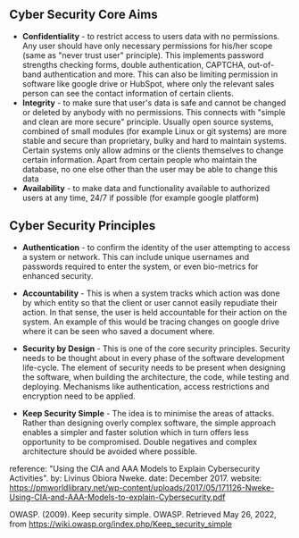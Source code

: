## Cyber Security Core Aims
* **Confidentiality** - to restrict access to users data with no permissions. Any user should have only necessary permissions for his/her scope (same as "never trust user" principle). This implements password strengths checking forms, double authentication, CAPTCHA, out-of-band authentication and more. This can also be limiting permission in software like google drive or HubSpot, where only the relevant sales person can see the contact information of certain clients. 
 * **Integrity** - to make sure that user's data is safe and cannot be changed or deleted by anybody with no permissions. This connects with "simple and clean are more secure" principle. Usually open source systems, combined of small modules (for example Linux or git systems) are more stable and secure than proprietary, bulky and hard to maintain systems. Certain systems only allow admins or the clients themselves to change certain information. Apart from certain people who maintain the database, no one else other than the user may be able to change this data
 * **Availability** - to make data and functionality available to authorized users at any time, 24/7 if possible (for example google platform)

## **Cyber Security Principles**
 * **Authentication** - to confirm the identity of the user attempting to access a system or network. This can include unique usernames and passwords required to enter the system, or even bio-metrics for enhanced security.
* **Accountability** - This is when a system tracks which action was done by which entity so that the client or user cannot easily repudiate their action. In that sense, the user is held accountable for their action on the system. An example of this would be tracing changes on google drive where it can be seen who saved a document where. 

* **Security by Design** - This is one of the core security principles. Security needs to be thought about in every phase of the software development life-cycle. The element of security needs to be present when designing the software, when building the architecture, the code, while testing and deploying. Mechanisms like authentication, access restrictions and encryption need to be applied. 
* **Keep Security Simple** - The idea is to minimise the areas of attacks. Rather than designing overly complex software, the simple approach enables a simpler and faster solution which in turn offers less opportunity to be compromised. Double negatives and complex architecture should be avoided where possible. 


reference: "Using the CIA and AAA Models to Explain Cybersecurity Activities". by: Livinus Obiora Nweke. date: December 2017. website: https://pmworldlibrary.net/wp-content/uploads/2017/05/171126-Nweke-Using-CIA-and-AAA-Models-to-explain-Cybersecurity.pdf

OWASP. (2009). Keep security simple. OWASP. Retrieved May 26, 2022, from https://wiki.owasp.org/index.php/Keep_security_simple 